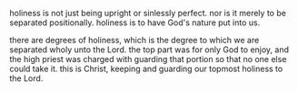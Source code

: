 holiness is not just being upright
or sinlessly perfect. nor is it merely
to be separated positionally. holiness
is to have God's nature put into us.

there are degrees of holiness, which is
the degree to which we are separated wholy
unto the Lord. the top part was for only
God to enjoy, and the high priest was charged
with guarding that portion so that no
one else could take it. this is Christ,
keeping and guarding our topmost holiness
to the Lord.

